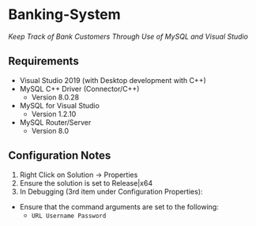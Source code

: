 # Banking-System

*Keep Track of Bank Customers Through Use of MySQL and Visual Studio*

## Requirements
- Visual Studio 2019 (with Desktop development with C++)
- MySQL C++ Driver (Connector/C++)
  - Version 8.0.28
- MySQL for Visual Studio
  - Version 1.2.10
- MySQL Router/Server
  - Version 8.0

## Configuration Notes
1. Right Click on Solution -> Properties
2. Ensure the solution is set to Release|x64 
3. In Debugging (3rd item under Configuration Properties):
  - Ensure that the command arguments are set to the following:
    - `URL Username Password`  